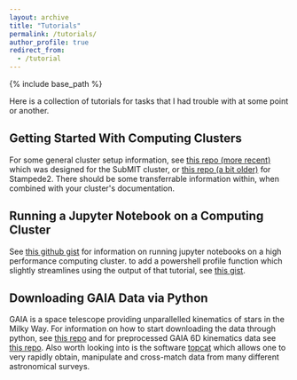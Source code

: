 ```yaml
---
layout: archive
title: "Tutorials"
permalink: /tutorials/
author_profile: true
redirect_from:
  - /tutorial
---
```


{% include base_path %}

Here is a collection of tutorials for tasks that I had trouble with at some point or another.

## Getting Started With Computing Clusters
For some general cluster setup information, see [this repo (more recent)](https://github.com/CianMRoche/subMIT-setup) which was designed for the SubMIT cluster, or [this repo (a bit older)](https://github.com/CianMRoche/stampede2Setup) for Stampede2. There should be some transferrable information within, when combined with your cluster's documentation.

## Running a Jupyter Notebook on a Computing Cluster
See [this github gist](https://gist.github.com/CianMRoche/ce176a089c06fd81d26f339f99f5af87) for information on running jupyter notebooks on a high performance computing cluster. to add a powershell profile function which slightly streamlines using the output of that tutorial, see [this gist](https://gist.github.com/CianMRoche/2360ba2a39d36d2e3ce43e8615ddc002).

## Downloading GAIA Data via Python
GAIA is a space telescope providing unparallelled kinematics of stars in the Milky Way. For information on how to start downloading the data through python, see [this repo](https://github.com/CianMRoche/Gaia-Data-Aquisition) and for preprocessed GAIA 6D kinematics data see [this repo](https://github.com/CianMRoche/GAIA-DR3-6D-Kinematics). Also worth looking into is the software [topcat](http://www.star.bris.ac.uk/~mbt/topcat/) which allows one to very rapidly obtain, manipulate and cross-match data from many different astronomical surveys.